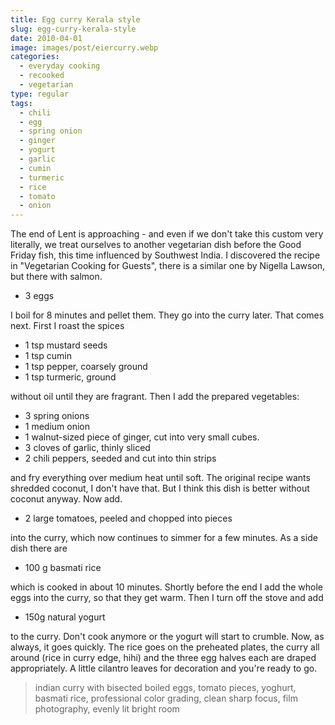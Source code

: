 ```yaml
---
title: Egg curry Kerala style
slug: egg-curry-kerala-style
date: 2010-04-01
image: images/post/eiercurry.webp
categories: 
  - everyday cooking
  - recooked
  - vegetarian
type: regular
tags: 
  - chili
  - egg
  - spring onion
  - ginger
  - yogurt
  - garlic
  - cumin
  - turmeric
  - rice
  - tomato
  - onion
---
```


The end of Lent is approaching - and even if we don't take this custom very literally, we treat ourselves to another vegetarian dish before the Good Friday fish, this time influenced by Southwest India. I discovered the recipe in "Vegetarian Cooking for Guests", there is a similar one by Nigella Lawson, but there with salmon.

* 3 eggs

I boil for 8 minutes and pellet them. They go into the curry later. That comes next. First I roast the spices

* 1 tsp mustard seeds 
* 1 tsp cumin 
* 1 tsp pepper, coarsely ground 
* 1 tsp turmeric, ground

without oil until they are fragrant. Then I add the prepared vegetables:

* 3 spring onions 
* 1 medium onion 
* 1 walnut-sized piece of ginger, cut into very small cubes. 
* 3 cloves of garlic, thinly sliced 
* 2 chili peppers, seeded and cut into thin strips

and fry everything over medium heat until soft. The original recipe wants shredded coconut, I don't have that. But I think this dish is better without coconut anyway. Now add.

* 2 large tomatoes, peeled and chopped into pieces

into the curry, which now continues to simmer for a few minutes. As a side dish there are

* 100 g basmati rice

which is cooked in about 10 minutes. Shortly before the end I add the whole eggs into the curry, so that they get warm. Then I turn off the stove and add

* 150g natural yogurt

to the curry. Don't cook anymore or the yogurt will start to crumble. Now, as always, it goes quickly. The rice goes on the preheated plates, the curry all around (rice in curry edge, hihi) and the three egg halves each are draped appropriately. A little cilantro leaves for decoration and you're ready to go.

> indian curry with bisected boiled eggs, tomato pieces, yoghurt, basmati rice, professional color grading, clean sharp focus, film photography, evenly lit bright room

